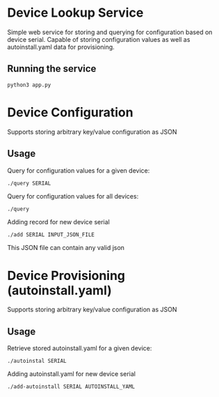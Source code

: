 # Device Lookup Service

Simple web service for storing and querying for configuration 
based on device serial. Capable of storing configuration values
as well as autoinstall.yaml data for provisioning.

## Running the service 
```
python3 app.py
```

# Device Configuration
Supports storing arbitrary key/value configuration as JSON

## Usage

Query for configuration values for a given device:
```
./query SERIAL
```

Query for configuration values for all devices:
```
./query
```

Adding record for new device serial
```
./add SERIAL INPUT_JSON_FILE
```
This JSON file can contain any valid json

# Device Provisioning (autoinstall.yaml)
Supports storing arbitrary key/value configuration as JSON

## Usage

Retrieve stored autoinstall.yaml for a given device:
```
./autoinstal SERIAL
```

Adding autoinstall.yaml for new device serial
```
./add-autoinstall SERIAL AUTOINSTALL_YAML
```
